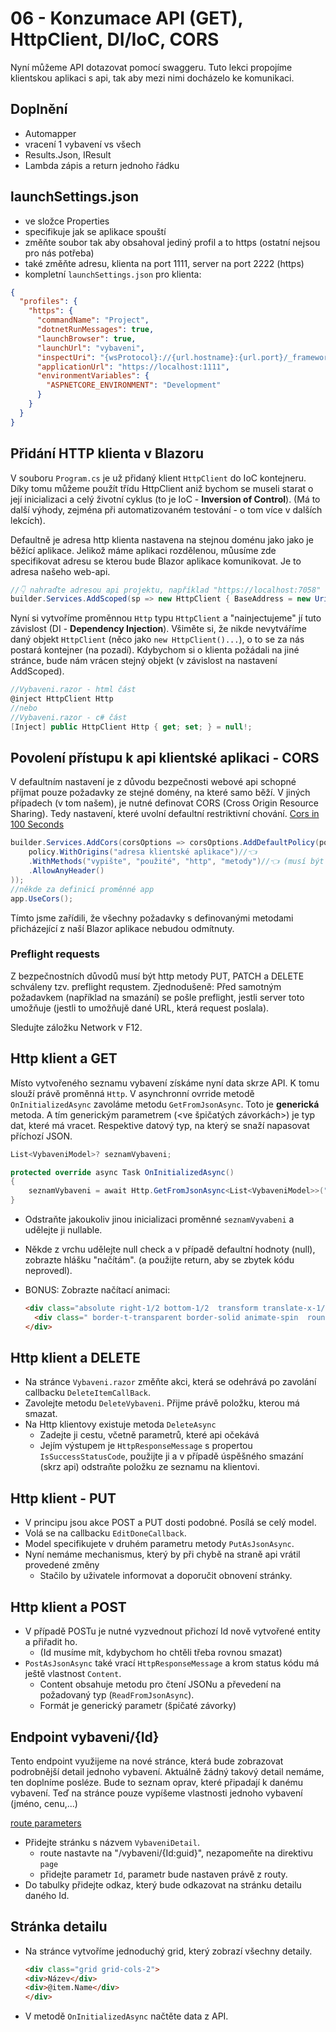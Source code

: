 # 06 - Konzumace API (GET), HttpClient, DI/IoC, CORS

Nyní můžeme API dotazovat pomocí swaggeru. Tuto lekci propojíme klientskou aplikaci s api, tak aby mezi nimi docházelo ke komunikaci.

## Doplnění

- Automapper
- vracení 1 vybavení vs všech
- Results.Json, IResult
- Lambda zápis a return jednoho řádku

## launchSettings.json

- ve složce Properties
- specifikuje jak se aplikace spouští
- změňte soubor tak aby obsahoval jediný profil a to https (ostatní nejsou pro nás potřeba)
- také změňte adresu, klienta na port 1111, server na port 2222 (https)
- kompletní `launchSettings.json` pro klienta:

```json
{
  "profiles": {
    "https": {
      "commandName": "Project",
      "dotnetRunMessages": true,
      "launchBrowser": true,
      "launchUrl": "vybaveni",
      "inspectUri": "{wsProtocol}://{url.hostname}:{url.port}/_framework/debug/ws-proxy?browser={browserInspectUri}",
      "applicationUrl": "https://localhost:1111",
      "environmentVariables": {
        "ASPNETCORE_ENVIRONMENT": "Development"
      }
    }
  }
}
```

## Přidání HTTP klienta v Blazoru

V souboru `Program.cs` je už přidaný klient `HttpClient` do IoC kontejneru. Díky tomu můžeme použít třídu HttpClient aniž bychom se museli starat o její inicializaci a celý životní cyklus (to je IoC - **Inversion of Control**). (Má to další výhody, zejména při automatizovaném testování - o tom více v dalších lekcích).

Defaultně je adresa http klienta nastavena na stejnou doménu jako jako je běžící aplikace. Jelikož máme aplikaci rozdělenou, můusíme zde specifikovat adresu se kterou bude Blazor aplikace komunikovat. Je to adresa našeho web-api.

```csharp
//👇 nahraďte adresou api projektu, například "https://localhost:7058" (bez lomítka na konci !!!)
builder.Services.AddScoped(sp => new HttpClient { BaseAddress = new Uri(builder.HostEnvironment.BaseAddress) });
```

Nyní si vytvoříme proměnnou `Http` typu `HttpClient` a "nainjectujeme" jí tuto závislost (DI - **Dependency Injection**). Všiměte si, že nikde nevytváříme daný objekt `HttpClient` (něco jako `new HttpClient()...`), o to se za nás postará kontejner (na pozadí). Kdybychom si o klienta požádali na jiné stránce, bude nám vrácen stejný objekt (v závislost na nastavení AddScoped).

```csharp
//Vybaveni.razor - html část
@inject HttpClient Http
//nebo
//Vybaveni.razor - c# část
[Inject] public HttpClient Http { get; set; } = null!;
```

## Povolení přístupu k api klientské aplikaci - CORS

V defaultním nastavení je z důvodu bezpečnosti webové api schopné příjmat pouze požadavky ze stejné domény, na které samo běží. V jiných případech (v tom našem), je nutné definovat CORS (Cross Origin Resource Sharing). Tedy nastavení, které uvolní defaultní restriktivní chování. [Cors in 100 Seconds](https://www.youtube.com/watch?v=4KHiSt0oLJ0)

```csharp
builder.Services.AddCors(corsOptions => corsOptions.AddDefaultPolicy(policy =>
    policy.WithOrigins("adresa klientské aplikace")//👈
    .WithMethods("vypište", "použité", "http", "metody")//👈 (musí být UPPERCASE)
    .AllowAnyHeader()
));
//někde za definicí proměnné app
app.UseCors();
```

Tímto jsme zařídili, že všechny požadavky s definovanými metodami přicházející z naší Blazor aplikace nebudou odmítnuty.

### Preflight requests

Z bezpečnostních důvodů musí být http metody PUT, PATCH a DELETE schváleny tzv. preflight requstem. Zjednodušeně: Před samotným požadavkem (například na smazání) se pošle preflight, jestli server toto umožňuje (jestli to umožňujě dané URL, která request poslala).

Sledujte záložku Network v F12.

## Http klient a GET

Místo vytvořeného seznamu vybavení získáme nyní data skrze API. K tomu slouží právě proměnná `Http`. V asynchronní ovrride metodě `OnInitializedAsync` zavoláme metodu `GetFromJsonAsync`. Toto je **generická** metoda. A tím generickým parametrem (<ve špičatých závorkách>) je typ dat, které má vracet. Respektive datový typ, na který se snaží napasovat příchozí JSON.

```csharp
List<VybaveniModel>? seznamVybaveni;

protected override async Task OnInitializedAsync()
{
    seznamVybaveni = await Http.GetFromJsonAsync<List<VybaveniModel>>("vybaveni");
}
```

- Odstraňte jakoukoliv jinou inicializaci proměnné `seznamVyvabeni` a udělejte ji nullable.
- Někde z vrchu udělejte null check a v případě defaultní hodnoty (null), zobrazte hlášku "načítám". (a použijte return, aby se zbytek kódu neprovedl).
- BONUS: Zobrazte načítací animaci:
  
  ```html
  <div class="absolute right-1/2 bottom-1/2  transform translate-x-1/2 translate-y-1/2 ">
    <div class=" border-t-transparent border-solid animate-spin  rounded-full border-teal-600 border-8 h-16 w-16"></div>
  </div>
  ```


## Http klient a DELETE

- Na stránce `Vybaveni.razor` změňte akci, která se odehrává po zavolání callbacku `DeleteItemCallBack`.
- Zavolejte metodu `DeleteVybaveni`. Přijme právě položku, kterou má smazat.
- Na Http klientovy existuje metoda `DeleteAsync`
  - Zadejte ji cestu, včetně parametrů, které api očekává
  - Jejím výstupem je `HttpResponseMessage` s propertou `IsSuccessStatusCode`, použijte ji a v případě úspěšného smazání (skrz api) odstraňte položku ze seznamu na klientovi.

## Http klient - PUT

- V principu jsou akce POST a PUT dosti podobné. Posílá se celý model.
- Volá se na callbacku `EditDoneCallback`.
- Model specifikujete v druhém parametru metody `PutAsJsonAsync`.
- Nyní nemáme mechanismus, který by při chybě na straně api vrátil provedené změny
  - Stačilo by uživatele informovat a doporučit obnovení stránky.

## Http klient a POST

- V případě POSTu je nutné vyzvednout přichozí Id nově vytvořené entity a přiřadit ho.
  - (Id musíme mít, kdybychom ho chtěli třeba rovnou smazat)
- `PostAsJsonAsync`  také vrací `HttpResponseMessage` a krom status kódu má ještě vlastnost `Content`.
  - Content obsahuje metodu pro čtení JSONu a převedení na požadovaný typ (`ReadFromJsonAsync`).
  - Formát je generický parametr (špičaté závorky)

## Endpoint vybaveni/{Id}

Tento endpoint využijeme na nové stránce, která bude zobrazovat podrobnější detail jednoho vybavení.
Aktuálně žádný takový detail nemáme, ten doplníme posléze. Bude to seznam oprav, které připadají k danému vybavení. Teď na stránce pouze vypíšeme vlastnosti jednoho vybavení (jméno, cenu,...)

[route parameters](https://blazor-university.com/routing/route-parameters/)

- Přidejte stránku s názvem `VybaveniDetail`.
  - route nastavte na "/vybaveni/{Id:guid}", nezapomeňte na direktivu `page`
  - přidejte parametr `Id`, parametr bude nastaven právě z routy.
- Do tabulky přidejte odkaz, který bude odkazovat na stránku detailu daného Id.

## Stránka detailu

- Na stránce vytvoříme jednoduchý grid, který zobrazí všechny detaily.

    ```html
    <div class="grid grid-cols-2"> 
    <div>Název</div>
    <div>@item.Name</div>
    </div>
    ```

- V metodě `OnInitializedAsync` načtěte data z API.
